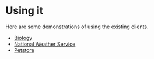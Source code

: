 # Using it

Here are some demonstrations of using the existing clients.

- [Biology](using_it_bio.md)
- [National Weather Service](using_it_nws.md)
- [Petstore](using_it_petstore.md)



